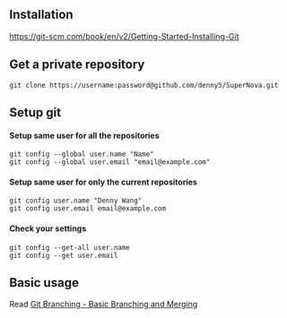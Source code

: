 
## Installation
https://git-scm.com/book/en/v2/Getting-Started-Installing-Git

## Get a private repository

```shell script
git clone https://username:password@github.com/denny5/SuperNova.git
```

## Setup git
#### Setup same user for all the repositories
```shell script
git config --global user.name "Name"
git config --global user.email "email@example.com"
```

#### Setup same user for only the current repositories
```shell script
git config user.name "Denny Wang"
git config user.email email@example.com
```

#### Check your settings
```shell script
git config --get-all user.name
git config --get user.email
```

## Basic usage
Read [Git Branching - Basic Branching and Merging](https://git-scm.com/book/en/v2/Git-Branching-Basic-Branching-and-Merging)